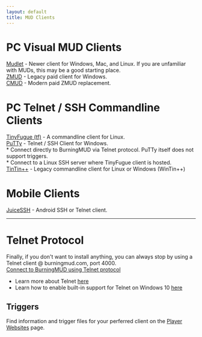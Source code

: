 ```yaml
---
layout: default
title: MUD Clients
---
```


# PC Visual MUD Clients
[Mudlet](https://www.mudlet.org/) - Newer client for Windows, Mac, and Linux. If you are unfamiliar with MUDs, this may be a good starting place.<br>
[ZMUD](https://www.zuggsoft.com/) - Legacy paid client for Windows.<br>
[CMUD](https://www.zuggsoft.com/) - Modern paid ZMUD replacement.<br>

# PC Telnet / SSH Commandline Clients
[TinyFugue (tf)](https://tinyfugue.sourceforge.net/) - A commandline client for Linux.<br>
[PuTTy](https://putty.org/) - Telnet / SSH Client for Windows.<br>
    * Connect directly to BurningMUD via Telnet protocol. PuTTy itself does not support triggers.<br>
    * Connect to a Linux SSH server where TinyFugue client is hosted.<br>
[TinTin++](https://tintin.mudhalla.net/) - Legacy commandline client for Linux or Windows (WinTin++)<br>

# Mobile Clients
[JuiceSSH](https://juicessh.com/) - Android SSH or Telnet client.

* * *

# Telnet Protocol
Finally, if you don't want to install anything, you can always stop by using a Telnet client @ burningmud.com, port 4000.<br>
[Connect to BurningMUD using Telnet protocol](telnet://burningmud.com:4000)<br>
* Learn more about Telnet [here](https://learn.microsoft.com/en-us/windows-server/administration/windows-commands/telnet)<br>
* Learn how to enable built-in support for Telnet on Windows 10 [here](https://social.technet.microsoft.com/wiki/contents/articles/38433.windows-10-enabling-telnet-client.aspx)


## Triggers
Find information and trigger files for your perferred client on the [Player Websites](/player_sites.markdown) page.